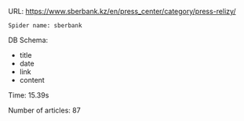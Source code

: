 URL: https://www.sberbank.kz/en/press_center/category/press-relizy/

    Spider name: sberbank

DB Schema:
- title
- date
- link
- content

Time: 15.39s

Number of articles: 87



